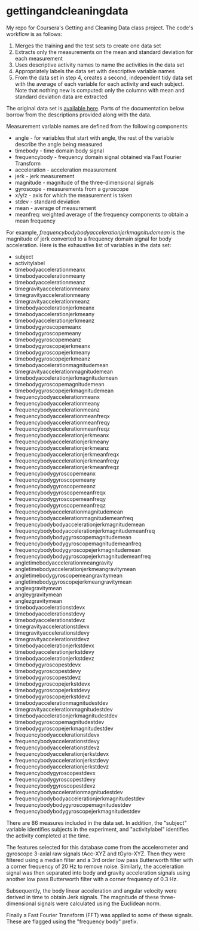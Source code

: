 # gettingandcleaningdata

My repo for Coursera's Getting and Cleaning Data class project. The code's workflow is as follows:

1. Merges the training and the test sets to create one data set
2. Extracts only the measurements on the mean and standard deviation for each measurement 
3. Uses descriptive activity names to name the activities in the data set
4. Appropriately labels the data set with descriptive variable names
5. From the data set in step 4, creates a second, independent tidy data set with the average of each variable for each activity and each subject. Note that nothing new is computed: only the columns with mean and standard deviation data are extracted

The original data set is [available here](http://archive.ics.uci.edu/ml/datasets/Human+Activity+Recognition+Using+Smartphones). Parts of the documentation below borrow from the descriptions provided along with the data. 

Measurement variable names are defined from the following components:
* angle - for variables that start with angle, the rest of the variable describe the angle being measured
* timebody - time domain body signal
* frequencybody - frequency domain signal obtained via Fast Fourier Transform
* acceleration - acceleration measurement 
* jerk - jerk measurement
* magnitude - magnitude of the three-dimensional signals
* gyroscope - measurements from a gyroscope
* x/y/z - axis for which the measurement is taken
* stdev - standard deviation
* mean - average of measurement
* meanfreq: weighted average of the frequency components to obtain a mean frequency

For example, _frequencybodybodyaccelerationjerkmagnitudemean_ is the magnitude of jerk converted to a frequency domain signal for body acceleration. Here is the exhaustive list of variables in the data set:
* subject
* activitylabel
* timebodyaccelerationmeanx
* timebodyaccelerationmeany
* timebodyaccelerationmeanz
* timegravityaccelerationmeanx
* timegravityaccelerationmeany
* timegravityaccelerationmeanz
* timebodyaccelerationjerkmeanx
* timebodyaccelerationjerkmeany
* timebodyaccelerationjerkmeanz
* timebodygyroscopemeanx
* timebodygyroscopemeany
* timebodygyroscopemeanz
* timebodygyroscopejerkmeanx
* timebodygyroscopejerkmeany
* timebodygyroscopejerkmeanz
* timebodyaccelerationmagnitudemean
* timegravityaccelerationmagnitudemean
* timebodyaccelerationjerkmagnitudemean
* timebodygyroscopemagnitudemean
* timebodygyroscopejerkmagnitudemean
* frequencybodyaccelerationmeanx
* frequencybodyaccelerationmeany
* frequencybodyaccelerationmeanz
* frequencybodyaccelerationmeanfreqx
* frequencybodyaccelerationmeanfreqy
* frequencybodyaccelerationmeanfreqz
* frequencybodyaccelerationjerkmeanx
* frequencybodyaccelerationjerkmeany
* frequencybodyaccelerationjerkmeanz
* frequencybodyaccelerationjerkmeanfreqx
* frequencybodyaccelerationjerkmeanfreqy
* frequencybodyaccelerationjerkmeanfreqz
* frequencybodygyroscopemeanx
* frequencybodygyroscopemeany
* frequencybodygyroscopemeanz
* frequencybodygyroscopemeanfreqx
* frequencybodygyroscopemeanfreqy
* frequencybodygyroscopemeanfreqz
* frequencybodyaccelerationmagnitudemean
* frequencybodyaccelerationmagnitudemeanfreq
* frequencybodybodyaccelerationjerkmagnitudemean
* frequencybodybodyaccelerationjerkmagnitudemeanfreq
* frequencybodybodygyroscopemagnitudemean
* frequencybodybodygyroscopemagnitudemeanfreq
* frequencybodybodygyroscopejerkmagnitudemean
* frequencybodybodygyroscopejerkmagnitudemeanfreq
* angletimebodyaccelerationmeangravity
* angletimebodyaccelerationjerkmeangravitymean
* angletimebodygyroscopemeangravitymean
* angletimebodygyroscopejerkmeangravitymean
* anglexgravitymean
* angleygravitymean
* anglezgravitymean
* timebodyaccelerationstdevx
* timebodyaccelerationstdevy
* timebodyaccelerationstdevz
* timegravityaccelerationstdevx
* timegravityaccelerationstdevy
* timegravityaccelerationstdevz
* timebodyaccelerationjerkstdevx
* timebodyaccelerationjerkstdevy
* timebodyaccelerationjerkstdevz
* timebodygyroscopestdevx
* timebodygyroscopestdevy
* timebodygyroscopestdevz
* timebodygyroscopejerkstdevx
* timebodygyroscopejerkstdevy
* timebodygyroscopejerkstdevz
* timebodyaccelerationmagnitudestdev
* timegravityaccelerationmagnitudestdev
* timebodyaccelerationjerkmagnitudestdev
* timebodygyroscopemagnitudestdev
* timebodygyroscopejerkmagnitudestdev
* frequencybodyaccelerationstdevx
* frequencybodyaccelerationstdevy
* frequencybodyaccelerationstdevz
* frequencybodyaccelerationjerkstdevx
* frequencybodyaccelerationjerkstdevy
* frequencybodyaccelerationjerkstdevz
* frequencybodygyroscopestdevx
* frequencybodygyroscopestdevy
* frequencybodygyroscopestdevz
* frequencybodyaccelerationmagnitudestdev
* frequencybodybodyaccelerationjerkmagnitudestdev
* frequencybodybodygyroscopemagnitudestdev
* frequencybodybodygyroscopejerkmagnitudestdev

There are 86 measures included in the data set. In addition, the "subject" variable identifies subjects in the experiment, and "activitylabel" identifies the activity completed at the time.

The features selected for this database come from the accelerometer and gyroscope 3-axial raw signals tAcc-XYZ and tGyro-XYZ. Then they were filtered using a median filter and a 3rd order low pass Butterworth filter with a corner frequency of 20 Hz to remove noise. Similarly, the acceleration signal was then separated into body and gravity acceleration signals using another low pass Butterworth filter with a corner frequency of 0.3 Hz. 

Subsequently, the body linear acceleration and angular velocity were derived in time to obtain Jerk signals. The magnitude of these three-dimensional signals were calculated using the Euclidean norm. 

Finally a Fast Fourier Transform (FFT) was applied to some of these signals. These are flagged using the "frequency body" prefix. 



